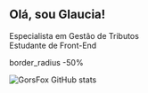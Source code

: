 ## Olá, sou Glaucia! 

<div>
 Especialista em Gestão de Tributos
<div>
 Estudante de Front-End
 
 
 border_radius -50%
 
![GorsFox GitHub stats](https://github-readme-stats.vercel.app/api?username=gorsfox&show_icons=true&theme=dracula)
  
  
